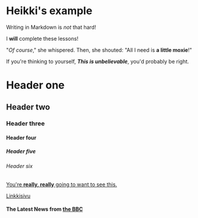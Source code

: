 # Heikki's example


Writing in Markdown is _not_ that hard!

I **will** complete these lessons!

"_Of course_," she whispered. Then, she shouted: "All I need is **a little moxie**!"

If you're thinking to yourself, **_This is unbelievable_**, you'd probably be right.

# Header one
## Header two
### Header three
#### Header four
##### Header five
###### Header six

[You're **really, really** going to want to see this.](www.dailykitten.com)

[Linkkisivu](linkit)

#### The Latest News from [the BBC](www.bbc.com/news)
